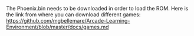 The Phoenix.bin needs to be downloaded in order to load the ROM. 
Here is the link from where you can download different games: 
https://github.com/mgbellemare/Arcade-Learning-Environment/blob/master/docs/games.md
